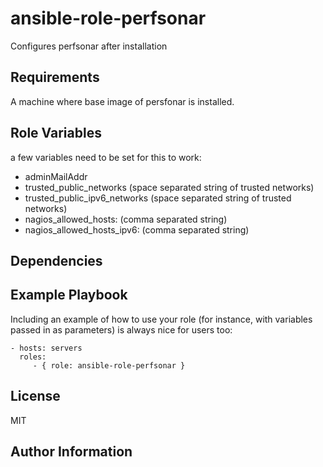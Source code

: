 ansible-role-perfsonar
=========

Configures perfsonar after installation

Requirements
------------

A machine where base image of persfonar is installed.

Role Variables
--------------

a few variables need to be set for this to work:

 - adminMailAddr
 - trusted_public_networks (space separated string of trusted networks)
 - trusted_public_ipv6_networks (space separated string of trusted networks)
 - nagios_allowed_hosts: (comma separated string)
 - nagios_allowed_hosts_ipv6: (comma separated string)


Dependencies
------------

Example Playbook
----------------

Including an example of how to use your role (for instance, with variables passed in as parameters) is always nice for users too:

    - hosts: servers
      roles:
         - { role: ansible-role-perfsonar }

License
-------

MIT

Author Information
------------------
